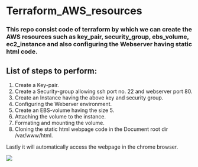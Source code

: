 # Terraform_AWS_resources

### This repo consist code of terraform by which we can create the AWS resources such as key_pair, security_group, ebs_volume, ec2_instance and also configuring the Webserver having static html code.

## List of steps to perform:

1. Create a Key-pair.
2. Create a Security-group allowing ssh port no. 22 and webserver port 80.
3. Create an Instance having the above key and security group.
4. Configuring the Weberver environment.
5. Create an EBS-volume having the size 5.
6. Attaching the volume to the instance.
7. Formating and mounting the volume.
8. Cloning the static html webpage code in the Document root dir /var/www/html.   

Lastly it will automatically access the webpage in the chrome browser.

![](https://visitor-badge.glitch.me/badge?page_id=24-komal.Terraform_AWS_resources)
